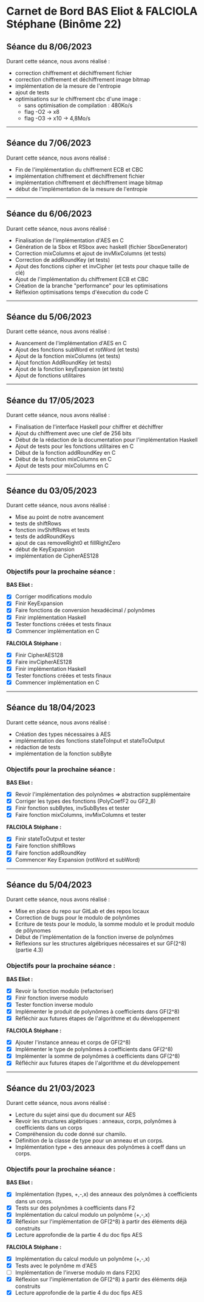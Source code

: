 # Carnet de Bord BAS Eliot & FALCIOLA Stéphane (Binôme 22)

## Séance du 8/06/2023

Durant cette séance, nous avons réalisé :
- correction chiffrement et déchiffrement fichier
- correction chiffrement et déchiffrement image bitmap
- implémentation de la mesure de l'entropie
- ajout de tests
- optimisations sur le chiffrement cbc d'une image :
  - sans optimisation de compilation : 480Ko/s
  - flag -O2 -> x8
  - flag -O3 -> x10 -> 4,8Mo/s

***

## Séance du 7/06/2023

Durant cette séance, nous avons réalisé :
- Fin de l'implémentation du chiffrement ECB et CBC
- implémentation chiffrement et déchiffrement fichier
- implémentation chiffrement et déchiffrement image bitmap
- début de l'implémentation de la mesure de l'entropie

***

## Séance du 6/06/2023

Durant cette séance, nous avons réalisé :
- Finalisation de l'implémentation d'AES en C
- Génération de la Sbox et RSbox avec haskell (fichier SboxGenerator)
- Correction mixColumns et ajout de invMixColumns (et tests)
- Correction de addRoundKey (et tests)
- Ajout des fonctions cipher et invCipher (et tests pour chaque taille de clé)
- Ajout de l'implémentation du chiffrement ECB et CBC
- Création de la branche "performance" pour les optimisations
- Réflexion optimisations temps d'éxecution du code C

***

## Séance du 5/06/2023

Durant cette séance, nous avons réalisé :
- Avancement de l'implémentation d'AES en C
- Ajout des fonctions subWord et rotWord (et tests)
- Ajout de la fonction mixColumns (et tests)
- Ajout fonction AddRoundKey (et tests)
- Ajout de la fonction keyExpansion (et tests)
- Ajout de fonctions utilitaires

***

## Séance du 17/05/2023

Durant cette séance, nous avons réalisé :
- Finalisation de l'interface Haskell pour chiffrer et déchiffrer
- Ajout du chiffrement avec une clef de 256 bits
- Début de la rédaction de la documentation pour l'implémentation Haskell
- Ajout de tests pour les fonctions utilitaires en C
- Début de la fonction addRoundKey en C
- Début de la fonction mixColumns en C
- Ajout de tests pour mixColumns en C

***

## Séance du 03/05/2023

Durant cette séance, nous avons réalisé :
- Mise au point de notre avancement
- tests de shiftRows
- fonction invShiftRows et tests
- tests de addRoundKeys
- ajout de cas removeRight0 et fillRightZero
- début de KeyExpansion
- implémentation de CipherAES128

### Objectifs pour la prochaine séance :

**BAS Eliot :**  
- [X] Corriger modifications modulo
- [X] Finir KeyExpansion
- [X] Faire fonctions de conversion hexadécimal / polynômes
- [X] Finir implémentation Haskell
- [X] Tester fonctions créées et tests finaux
- [X] Commencer implémentation en C

**FALCIOLA Stéphane :**  
- [X] Finir CipherAES128
- [X] Faire invCipherAES128
- [X] Finir implémentation Haskell
- [X] Tester fonctions créées et tests finaux
- [X] Commencer implémentation en C

***

## Séance du 18/04/2023

Durant cette séance, nous avons réalisé :
- Création des types nécessaires à AES
- implémentation des fonctions stateToInput et stateToOutput
- rédaction de tests
- implémentation de la fonction subByte

### Objectifs pour la prochaine séance :

**BAS Eliot :**  
- [X] Revoir l'implémentation des polynômes => abstraction supplémentaire
- [X] Corriger les types des fonctions (PolyCoefF2 ou GF2_8)
- [X] Finir fonction subBytes, invSubBytes et tester
- [X] Faire fonction mixColumns, invMixColumns et tester

**FALCIOLA Stéphane :**  
- [X] Finir stateToOutput et tester
- [X] Faire fonction shiftRows
- [X] Faire fonction addRoundKey 
- [X] Commencer Key Expansion (rotWord et subWord)

***

## Séance du 5/04/2023

Durant cette séance, nous avons réalisé :
- Mise en place du repo sur GitLab et des repos locaux
- Correction de bugs pour le modulo de polynômes
- Ecriture de tests pour le modulo, la somme modulo et le produit modulo de pôlynomes
- Début de l'implémentation de la fonction inverse de polynômes
- Réflexions sur les structures algébriques nécessaires et sur GF(2^8) (partie 4.3)

### Objectifs pour la prochaine séance :

**BAS Eliot :**  
- [X] Revoir la fonction modulo (refactoriser)
- [X] Finir fonction inverse modulo
- [X] Tester fonction inverse modulo
- [X] Implémenter le produit de polynômes à coefficients dans GF(2^8)
- [X] Réfléchir aux futures étapes de l'algorithme et du développement

**FALCIOLA Stéphane :**  
- [X] Ajouter l'instance anneau et corps de GF(2^8)
- [X] Implémenter le type de polynômes à coefficients dans GF(2^8)
- [X] Implémenter la somme de polynômes à coefficients dans GF(2^8)
- [X] Réfléchir aux futures étapes de l'algorithme et du développement

***

## Séance du 21/03/2023

Durant cette séance, nous avons réalisé :
- Lecture du sujet ainsi que du document sur AES
- Revoir les structures algébriques : anneaux, corps, polynômes à coefficients dans un corps
- Compréhension du code donné sur chamilo.
- Définition de la classe de type pour un anneau et un corps.
- Implémentation type + des anneaux des polynômes à coeff dans un corps.

### Objectifs pour la prochaine séance :

**BAS Eliot :**  
- [X] Implémentation (types, +,-,x) des anneaux des polynômes à coefficients dans un corps.
- [X] Tests sur des polynômes à coefficients dans F2
- [X] Implémentation du calcul modulo un polynôme (+,-,x)
- [X] Réflexion sur l'implémentation de GF(2^8) à partir des éléments déjà construits
- [X] Lecture approfondie de la partie 4 du doc fips AES

**FALCIOLA Stéphane :**  
- [X] Implémentation du calcul modulo un polynôme (+,-,x)
- [X] Tests avec le polynôme m d'AES
- [ ] Implémentation de l'inverse modulo m dans F2[X]
- [X] Réflexion sur l'implémentation de GF(2^8) à partir des éléments déjà construits
- [X] Lecture approfondie de la partie 4 du doc fips AES
